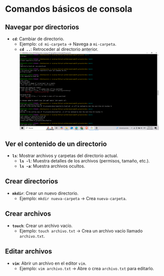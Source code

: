 # Comandos básicos de consola

## Navegar por directorios
- **`cd`**: Cambiar de directorio.
  - Ejemplo: `cd mi-carpeta` → Navega a `mi-carpeta`.
  - **`cd ..`**: Retroceder al directorio anterior.
  ![imagen](imagen/Investigacion_de_como_crear_un_repositorio_local.png)

## Ver el contenido de un directorio
- **`ls`**: Mostrar archivos y carpetas del directorio actual.
  - **`ls -l`**: Muestra detalles de los archivos (permisos, tamaño, etc.).
  - **`ls -a`**: Muestra archivos ocultos.

## Crear directorios
- **`mkdir`**: Crear un nuevo directorio.
  - Ejemplo: `mkdir nueva-carpeta` → Crea `nueva-carpeta`.

## Crear archivos
- **`touch`**: Crear un archivo vacío.
  - Ejemplo: `touch archivo.txt` → Crea un archivo vacío llamado `archivo.txt`.

## Editar archivos
- **`vim`**: Abrir un archivo en el editor `vim`.
  - Ejemplo: `vim archivo.txt` → Abre o crea `archivo.txt` para editarlo.


